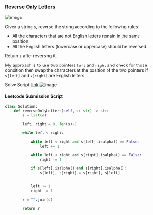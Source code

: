 <h3> Reverse Only Letters </h3>

![image](https://github.com/h4ckyou/h4ckyou.github.io/assets/127159644/909266b5-4a15-4a1c-ada7-076bc815ae82)

Given a string `s`, reverse the string according to the following rules:
- All the characters that are not English letters remain in the same position.
- All the English letters (lowercase or uppercase) should be reversed.

Return `s` after reversing it.

My approach is to use two pointers `left` and `right` and check for those condition then swap the characters at the position of the two pointers if `s[left]` and `s[right]` are English letters

Solve Script: [link]()
![image](https://github.com/h4ckyou/h4ckyou.github.io/assets/127159644/697658ca-919d-41ca-a8c4-cf9db9db9dc8)


#### Leetcode Submission Script

```python
class Solution:
    def reverseOnlyLetters(self, s: str) -> str:
        s = list(s)

        left, right = 0, len(s)-1

        while left < right:

            while left < right and s[left].isalpha() == False:
                left += 1

            while left < right and s[right].isalpha() == False:
                right -= 1
            
            if s[left].isalpha() and s[right].isalpha():
                s[left], s[right] = s[right], s[left]

            
            left += 1
            right -= 1
        
        r = "".join(s)

        return r
```
